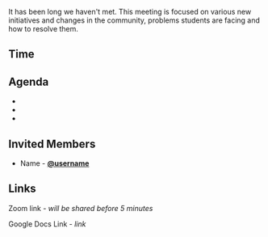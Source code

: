 It has been long we haven't met. This meeting is focused on various new initiatives and changes in the community, problems students are facing and how to resolve them.

## Time


## Agenda
-
-
-

## Invited Members
- Name - [**@username**](link)

## Links
Zoom link - *will be shared before 5 minutes*

Google Docs Link - *link*
